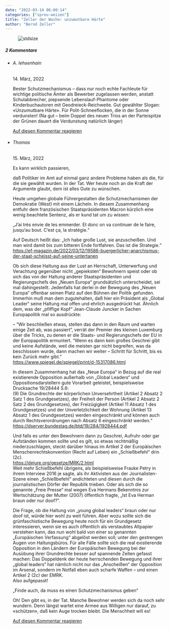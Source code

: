 ```yaml
---
date: "2022-03-14 06:00:14"
categories: ["spreu-weizen"]
title: "Zeller der Woche: unzumutbare Härte"
author: "Bernd Zeller"
---
```



<figure>
<img src="https://www.publicomag.com/wp-content/uploads/2022/03/unzumutbare-Härte-1320x927.jpg" alt=stdsize>
</figure>


<!--more-->
<h5 class="comments-h">
2 Kommentare </h5>
<ul class="commentlist">
<li class="comment even thread-even depth-1 clearfix" id="li-comment-117905">
<h6 class="author">A. Iehsenhain</h6> <span class="date">14. März, 2022</span>



Bester Schutzmechanismus &#8211; dass nur noch echte Fachleute für wichtige politische Ämter als Bewerber zugelassen werden, anstatt Schulabbrecher, piepsende Lebenslauf-Phantome oder Kinderbuchautoren mit Geodreieck-Reichweite. Gut gewählter Slogan: «Unzumutbare Härte». Für Polit-Schneeflocken, die in der Sonne verdunsten! (Na gut &#8211; beim Doppel des neuen Trios an der Parteispitze der Grünen dauert die Verdunstung natürlich länger)

<a rel="nofollow" class="comment-reply-link" href="#comment-117905" data-commentid="117905" data-postid="15195" data-belowelement="comment-117905" data-respondelement="respond" data-replyto="Antworte auf A. Iehsenhain" aria-label="Antworte auf A. Iehsenhain">Auf diesen Kommentar reagieren</a> 


</li>
<li class="comment odd alt thread-odd thread-alt depth-1 clearfix" id="li-comment-117910">
<h6 class="author">Thomas</h6> <span class="date">15. März, 2022</span>



Es kann wirklich passieren, 

daß Politiker im Amt auf einmal ganz andere Probleme haben als die, für die sie gewählt wurden. In der Tat. Wer heute noch an die Kraft der Argumente glaubt, dem ist alles Gute zu wünschen.

Heute umgehen globale Führergestalten die Schutzmechanismen der Demokratie (West) mit einem Lächeln. In diesem Zusammenhang entfuhr dem französischen Staatspräsidenten Macron kürzlich eine wenig beachtete Sentenz, als er kund tat um zu wissen: 

„J&#8217;ai très envie de les emmerder. Et donc on va continuer de le faire, jusqu‘au bout. C‘est ça, la stratégie.“ 

Auf Deutsch heißt das: „Ich habe große Lust, sie anzuscheißen. Und man wird damit bis zum bitteren Ende fortfahren. Das ist die Strategie.“<br>
<a href="https://ef-magazin.de/2022/03/12/19586-buergerlicher-anarchismus-der-staat-scheisst-auf-seine-untertanen" rel="nofollow ugc">https://ef-magazin.de/2022/03/12/19586-buergerlicher-anarchismus-der-staat-scheisst-auf-seine-untertanen</a>

Ob sich diese Haltung aus der Lust an Herrschaft, Unterwerfung und Verachtung gegenüber nicht „gepieksten“ Bewohnern speist oder ob sich das von der Haltung anderer Staatspräsidenten und Regierungschefs des „Neuen Europa“ grundsätzlich unterscheidet, sei mal dahingestellt. Jedenfalls hat derlei in der Bewegung des „Neuen Europa“ offenbar seinen Platz auf den Bühnen der Politik gefunden. Immerhin muß man dem zugutehalten, daß hier ein Präsident als „Global Leader“ seine Haltung mal offen und ehrlich ausgedrückt hat. Ähnlich dem, was der „pfiffige Kopf“ Jean-Claude Juncker in Sachen Europapolitik mal so ausdrückte: 

– “Wir beschließen etwas, stellen das dann in den Raum und warten einige Zeit ab, was passiert”, verrät der Premier des kleinen Luxemburg über die Tricks, zu denen er die Staats- und Regierungschefs der EU in der Europapolitik ermuntert. “Wenn es dann kein großes Geschrei gibt und keine Aufstände, weil die meisten gar nicht begreifen, was da beschlossen wurde, dann machen wir weiter – Schritt für Schritt, bis es kein Zurück mehr gibt.”<br>
<a href="https://www.spiegel.de/spiegel/print/d-15317086.html" rel="nofollow ugc">https://www.spiegel.de/spiegel/print/d-15317086.html</a>

In diesem Zusammenhang hat das „Neue Europa“ in Bezug auf die real existierende Opposition außerhalb von „Global Leaders“ und Oppositionsdarstellern gute Vorarbeit geleistet, beispielsweise Drucksache 19/28444 S.6:<br>
(9) Die Grundrechte der körperlichen Unversehrtheit (Artikel 2 Absatz 2 Satz 1 des Grundgesetzes), der Freiheit der Person (Artikel 2 Absatz 2 Satz 2 des Grundgesetzes), der Freizügigkeit (Artikel 11 Absatz 1 des Grundgesetzes) und der Unverletzlichkeit der Wohnung (Artikel 13 Absatz 1 des Grundgesetzes) werden eingeschränkt und können auch durch Rechtsverordnungen nach Absatz 6 eingeschränkt werden.“<br>
<a href="https://dserver.bundestag.de/btd/19/284/1928444.pdf" rel="nofollow ugc">https://dserver.bundestag.de/btd/19/284/1928444.pdf</a>

Und falls es unter den Bewohnern dann zu Geschrei, Aufruhr oder gar Aufständen kommen sollte und es gilt, so etwas rechtmäßig niederzuschlagen, steckt darüber hinaus im Artikel 2 der Europäischen Menschenrechtskonvention (Recht auf Leben) ein „Schießbefehl“ drin (2c).<br>
<a href="https://dejure.org/gesetze/MRK/2.html" rel="nofollow ugc">https://dejure.org/gesetze/MRK/2.html</a><br>
Weit mehr Schießbefehl übrigens, als beispielsweise Frauke Petry in ihrem Interview 2016 je sagte, als ihr Aktivisten aus der Journalisten-Szene einen „Schießbefehl“ andichteten und diesen durch die journalistischen Dörfer der Republik trieben. Oder als sich die so genannte „Freie Presse“ mal wegen Eva Hermans Bekenntnis zur Wertschätzung der Mutter (2007) öffentlich fragte, „Ist Eva Herman braun oder nur doof?”.

Die Frage, ob die Haltung von „young global leaders“ braun oder nur doof ist, würde hier wohl zu weit führen. Aber wozu sollte sich die grünfaschistische Bewegung heute noch für ein Grundgesetz interessieren, wenn sie es auch öffentlich als verstaubtes Altpapier verstehen kann, das nun wohl bald von einer so genannten „Europäischen Verfassung“ abgelöst werden soll; unter den gestrengen Augen von Haltungsbüros. Für alle Fälle sollte sich die real existierende Opposition in den Ländern der Europäischen Bewegung bei der Ausübung ihrer Grundrechte besser auf spannende Zeiten gefasst machen: Das Doppeldenk der heute herrschenden Bewegung und ihrer „global leaders“ hat nämlich nicht nur das „Anscheißen“ der Opposition im Arsenal, sondern im Notfall eben auch scharfe Waffen – und einen Artikel 2 (2c) der EMRK.<br>
Also aufgepasst!

„Finde auch, da muss es einen Schutzmechanismus geben“

Oh! Den gibt es, in der Tat. Manche Bewohner werden sich da noch sehr wundern. Denn längst wartet eine Armee aus Willigen nur darauf, zu «schützen», daß kein Auge trocken bleibt. Die Menschheit will es!

<a rel="nofollow" class="comment-reply-link" href="#comment-117910" data-commentid="117910" data-postid="15195" data-belowelement="comment-117910" data-respondelement="respond" data-replyto="Antworte auf Thomas" aria-label="Antworte auf Thomas">Auf diesen Kommentar reagieren</a> 


</li>
</ul>
